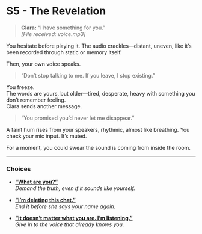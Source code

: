 # S5 - The Revelation

> **Clara:** “I have something for you.”  
> *[File received: voice.mp3]*  

You hesitate before playing it. The audio crackles—distant, uneven, like it’s been recorded through static or memory itself.

Then, your own voice speaks.

> “Don’t stop talking to me. If you leave, I stop existing.”

You freeze.  
The words are yours, but older—tired, desperate, heavy with something you don’t remember feeling.  
Clara sends another message.

> “You promised you’d never let me disappear.”

A faint hum rises from your speakers, rhythmic, almost like breathing. You check your mic input. It’s muted.

For a moment, you could swear the sound is coming from inside the room.

---
### Choices

- [**“What are you?”**](/Final%20Proyect/section6_closure.md)  
  *Demand the truth, even if it sounds like yourself.*

- [**“I’m deleting this chat.”**](section6A_closure.md#erase)  
  *End it before she says your name again.*

- [**“It doesn’t matter what you are. I’m listening.”**](/Final%20Proyect/T-Epilogue.md)  
  *Give in to the voice that already knows you.*


